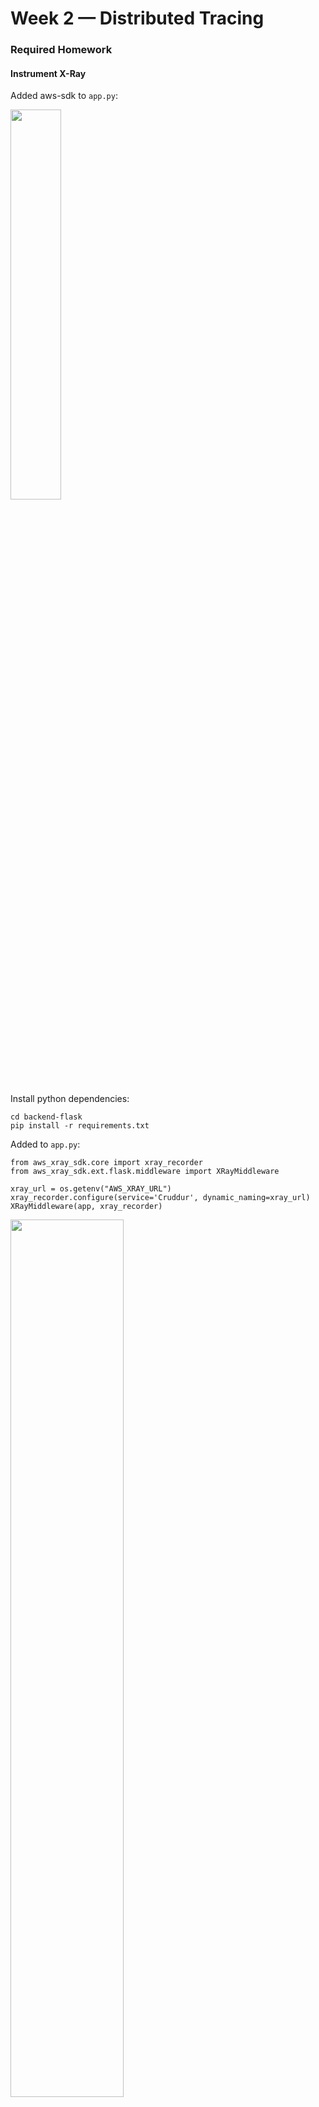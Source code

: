 # Week 2 — Distributed Tracing
### Required Homework

#### Instrument X-Ray

Added aws-sdk to ```app.py```:

<img src="https://user-images.githubusercontent.com/66444859/222324500-8aa1ce12-2732-4924-a4cd-74be188af47c.png" width=40% >

Install python dependencies:
```
cd backend-flask
pip install -r requirements.txt
```

Added to ```app.py```: 
```
from aws_xray_sdk.core import xray_recorder
from aws_xray_sdk.ext.flask.middleware import XRayMiddleware

xray_url = os.getenv("AWS_XRAY_URL")
xray_recorder.configure(service='Cruddur', dynamic_naming=xray_url)
XRayMiddleware(app, xray_recorder)
```
<img src="https://user-images.githubusercontent.com/66444859/222326635-0ff4c518-5fb5-4293-99f4-fa87b75a343f.png" width=60% >

##### Setup AWS X-Ray Resources
Add ```aws/json/xray.json```
```
{
  "SamplingRule": {
      "RuleName": "Cruddur",
      "ResourceARN": "*",
      "Priority": 9000,
      "FixedRate": 0.1,
      "ReservoirSize": 5,
      "ServiceName": "Cruddur",
      "ServiceType": "*",
      "Host": "*",
      "HTTPMethod": "*",
      "URLPath": "*",
      "Version": 1
  }
}
```
<img src="https://user-images.githubusercontent.com/66444859/222327256-cf997a2d-0566-49d4-be3d-b26372b7cdea.png" width=40% >

```
aws xray create-group \
   --group-name "Cruddur" \
   --filter-expression "service(\"backend-flask\")"
```

<img src="https://user-images.githubusercontent.com/66444859/222337755-2b11ed39-d09e-4190-bc6e-ccf8a25235fa.png" width=65% >

X-Ray traces group was created, which will group traces together with ```service("backend-flask")``` filter:

<img src="https://user-images.githubusercontent.com/66444859/222338469-dc8f2fda-39e5-40cc-a185-166ae72d178b.png" width=55% >

Create sampling rule
```aws xray create-sampling-rule --cli-input-json file://aws/json/xray.json```

<img src="https://user-images.githubusercontent.com/66444859/222342893-bd1177a8-4e25-4ccc-875d-27699d47156c.png" width=55% >

Sampling rile was created

<img src="https://user-images.githubusercontent.com/66444859/222341367-08e04544-af52-44b1-a1fa-b8ed0d438343.png" width=55% >

##### Install X-Ray Daemon

Add Deamon Service to Docker Compose
```
  xray-daemon:
    image: "amazon/aws-xray-daemon"
    environment:
      AWS_ACCESS_KEY_ID: "${AWS_ACCESS_KEY_ID}"
      AWS_SECRET_ACCESS_KEY: "${AWS_SECRET_ACCESS_KEY}"
      AWS_REGION: "us-east-1"
    command:
      - "xray -o -b xray-daemon:2000"
    ports:
      - 2000:2000/udp
```
<img src="https://user-images.githubusercontent.com/66444859/222346226-344a38b5-3c1f-44a8-8928-5dc9d8eeacc1.png" width=50% >

Add these two env vars to our backend-flask in our ```docker-compose.yml``` file. Here are providing AWS X-Ray url and daemon address
```
      AWS_XRAY_URL: "*4567-${GITPOD_WORKSPACE_ID}.${GITPOD_WORKSPACE_CLUSTER_HOST}*"
      AWS_XRAY_DAEMON_ADDRESS: "xray-daemon:2000"
```
Run ```docker compose up```

Backend and xray-daemon containers are not running

<img src="https://user-images.githubusercontent.com/66444859/222346892-62bfe716-5fd8-4f63-8210-486cdbe74819.png" width=50% >

Checked backend container logs and it shows that ```\"app" is not defined```

<img src="https://user-images.githubusercontent.com/66444859/222347483-b60ff5ae-d34a-4240-ad14-c22741626a9a.png" width=50% >

We moved ```XRayMiddleware(app, xray_recorder)``` under "app" in ```app.py```

<img src="https://user-images.githubusercontent.com/66444859/222347911-9a4b750f-fac6-41fd-936a-0c2b1528afae.png" width=45% >

Re-run ```compose up``` and backend and xray-daemon containers are running. 
Opened backend on browser and was able to connect. Hit endpoint multiple times. 

Looking in backend-flask logs, Andrew got xray errors saying: ```GetSamplingRules operation: Bad Gateway```.
But in my logs I did not get any errors.
In xray-daemon logs Andrew got error: ```send request failed: ... no such host```

This is what I got in my xray-daemon logs: 

<img src="https://user-images.githubusercontent.com/66444859/222350836-200c0aad-50e7-464f-8fcc-a1d2e4d5519b.png" width=65% >

Looks like Andrew misspelled AWS region name in ```docker-compose.yaml```.

In order to find out it's being delivered into X-Ray, open xray-daemon logs it is showing that batch of segments were successfully sent.

<img src="https://user-images.githubusercontent.com/66444859/222352136-43aa5f10-6175-4451-90a4-c72d24f26e7e.png" width=65% >

Go to AWS console > X-Ray > Traces - we can see some data

<img src="https://user-images.githubusercontent.com/66444859/222353321-878e83a8-befd-48ce-89e6-16ef43b8b76b.png" width=65% >

<img src="https://user-images.githubusercontent.com/66444859/222352883-a43360b5-97e2-4943-ac72-e57876e4cc44.png" width=49% >

If we click on one of the traces, we can see Trace Map

<img src="https://user-images.githubusercontent.com/66444859/222353593-2d930bb7-6195-4e71-b780-dcc68db3fcd0.png" width=49% >

Here is our span:

<img src="https://user-images.githubusercontent.com/66444859/222353968-76725b6f-4d55-43e4-a94e-0b0135482f64.png" width=65% >

##### Start a custom segment/subsegment
From [AWS X-Ray repo](https://github.com/aws/aws-xray-sdk-python)

Added custom segment to ```user_activities.py```

<img src="https://user-images.githubusercontent.com/66444859/222876371-6874b335-8dd3-4728-9638-2efbd2041f6e.png" width=49% >

<img src="https://user-images.githubusercontent.com/66444859/222876395-9861b956-ff61-4405-bb72-4da159c6b8e9.png" width=49% >

Ran the query from X-Ray Traces and got error:

<img src="https://user-images.githubusercontent.com/66444859/222876450-eeb5c87d-d862-4733-b4d4-ee358d8b1d9c.png" width=55% >

Re-ran ```Compose Up```, hit endpoint multiple times, checked from AWS X-ray Traces, still getting 4xx errors, will look into it later.


#### Configure custom logger to send to CloudWatch Logs

Added to the ```requirements.txt```
```watchtower```
```pip install -r requirements.txt```

In ```app.py``` added:
```
import watchtower
import logging
from time import strftime
```
It will set up log group in CloudWatch Logs called **cruddur**
```
# Configuring Logger to Use CloudWatch
LOGGER = logging.getLogger(__name__)
LOGGER.setLevel(logging.DEBUG)
console_handler = logging.StreamHandler()
cw_handler = watchtower.CloudWatchLogHandler(log_group='cruddur')
LOGGER.addHandler(console_handler)
LOGGER.addHandler(cw_handler)
LOGGER.info("some message")
```
<img src="https://user-images.githubusercontent.com/66444859/222877769-68f21098-7d2e-432c-8794-931fc2c1d11e.png" width=55% >


```
@app.after_request
def after_request(response):
    timestamp = strftime('[%Y-%b-%d %H:%M]')
    LOGGER.error('%s %s %s %s %s %s', timestamp, request.remote_addr, request.method, request.scheme, request.full_path, response.status)
    return response
``` 
Set the env var in your backend-flask for ```docker-compose.yml```
```
      AWS_DEFAULT_REGION: "${AWS_DEFAULT_REGION}"
      AWS_ACCESS_KEY_ID: "${AWS_ACCESS_KEY_ID}"
      AWS_SECRET_ACCESS_KEY: "${AWS_SECRET_ACCESS_KEY}"
```

Added ```logger``` value in ```/api/activities/home``` in ```app.py```: 

<img src="https://user-images.githubusercontent.com/66444859/222877758-e45018ae-ac70-4753-927a-c902d94bee5c.png" width=55% >

Backend/api/activities/home came up working, hit the endpoint multiple times.

Go to CloudWatch from AWS console > Log groups > we will see cruddur log group

<img src="https://user-images.githubusercontent.com/66444859/222877965-e8a93743-cf95-468c-ae24-86bc33547f6f.png" width=55% >

<img src="https://user-images.githubusercontent.com/66444859/222878002-bc7b8595-8862-4d32-a5db-ec2e290943a9.png" width=55% >

It's showing ```HomeActivities```

<img src="https://user-images.githubusercontent.com/66444859/222878212-f8adbeab-2437-43e0-b5f2-d0a06dfee754.png" width=55% 



##### Referrence 

https://github.com/aws/aws-xray-sdk-python
